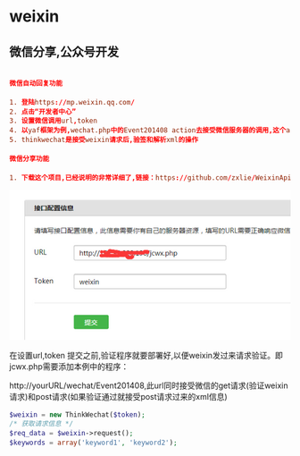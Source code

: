 weixin
======

微信分享,公众号开发
-------------------
```conf

微信自动回复功能

1. 登陆https://mp.weixin.qq.com/
2. 点击“开发者中心”
3. 设置微信调用url,token
4. 以yaf框架为例,wechat.php中的Event201408 action去接受微信服务器的调用,这个action的url你要配置到微信公众后台
5. thinkwechat是接受weixin请求后,验签和解析xml的操作

微信分享功能

1. 下载这个项目,已经说明的非常详细了,链接：https://github.com/zxlie/WeixinApi,现在官网已经开放api了,这个项目没必要参考了
```


![接口配置info](https://github.com/tetang1230/weixin/blob/master/pics/pz1.jpg)

在设置url,token 提交之前,验证程序就要部署好,以便weixin发过来请求验证。即jcwx.php需要添加本例中的程序：

http://yourURL/wechat/Event201408,此url同时接受微信的get请求(验证weixin请求)和post请求(如果验证通过就接受post请求过来的xml信息)
```php
$weixin = new ThinkWechat($token);
/* 获取请求信息 */
$req_data = $weixin->request();
$keywords = array('keyword1', 'keyword2');
```

